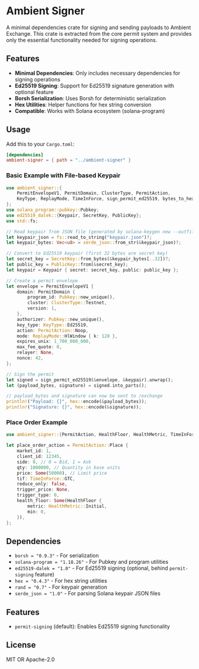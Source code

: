 # Ambient Signer

A minimal dependencies crate for signing and sending payloads to Ambient Exchange. This crate is extracted from the core permit system and provides only the essential functionality needed for signing operations.

## Features

- **Minimal Dependencies**: Only includes necessary dependencies for signing operations
- **Ed25519 Signing**: Support for Ed25519 signature generation with optional feature
- **Borsh Serialization**: Uses Borsh for deterministic serialization
- **Hex Utilities**: Helper functions for hex string conversion
- **Compatible**: Works with Solana ecosystem (solana-program)

## Usage

Add this to your `Cargo.toml`:

```toml
[dependencies]
ambient-signer = { path = "../ambient-signer" }
```

### Basic Example with File-based Keypair

```rust
use ambient_signer::{
    PermitEnvelopeV1, PermitDomain, ClusterType, PermitAction, 
    KeyType, ReplayMode, TimeInForce, sign_permit_ed25519, bytes_to_hex
};
use solana_program::pubkey::Pubkey;
use ed25519_dalek::{Keypair, SecretKey, PublicKey};
use std::fs;

// Read keypair from JSON file (generated by solana-keygen new --outfile keypair.json)
let keypair_json = fs::read_to_string("keypair.json")?;
let keypair_bytes: Vec<u8> = serde_json::from_str(&keypair_json)?;

// Convert to Ed25519 keypair (first 32 bytes are secret key)
let secret_key = SecretKey::from_bytes(&keypair_bytes[..32])?;
let public_key = PublicKey::from(&secret_key);
let keypair = Keypair { secret: secret_key, public: public_key };

// Create a permit envelope
let envelope = PermitEnvelopeV1 {
    domain: PermitDomain {
        program_id: Pubkey::new_unique(),
        cluster: ClusterType::Testnet,
        version: 1,
    },
    authorizer: Pubkey::new_unique(),
    key_type: KeyType::Ed25519,
    action: PermitAction::Noop,
    mode: ReplayMode::HlWindow { k: 128 },
    expires_unix: 1_700_000_000,
    max_fee_quote: 0,
    relayer: None,
    nonce: 42,
};

// Sign the permit
let signed = sign_permit_ed25519(&envelope, &keypair).unwrap();
let (payload_bytes, signature) = signed.into_parts();

// payload_bytes and signature can now be sent to /exchange
println!("Payload: {}", hex::encode(&payload_bytes));
println!("Signature: {}", hex::encode(&signature));
```

### Place Order Example

```rust
use ambient_signer::{PermitAction, HealthFloor, HealthMetric, TimeInForce};

let place_order_action = PermitAction::Place {
    market_id: 1,
    client_id: 12345,
    side: 0, // 0 = Bid, 1 = Ask
    qty: 1000000, // Quantity in base units
    price: Some(50000), // Limit price
    tif: TimeInForce::GTC,
    reduce_only: false,
    trigger_price: None,
    trigger_type: 0,
    health_floor: Some(HealthFloor {
        metric: HealthMetric::Initial,
        min: 0,
    }),
};
```

## Dependencies

- `borsh = "0.9.3"` - For serialization
- `solana-program = "1.18.26"` - For Pubkey and program utilities  
- `ed25519-dalek = "1.0"` - For Ed25519 signing (optional, behind `permit-signing` feature)
- `hex = "0.4.3"` - For hex string utilities
- `rand = "0.7"` - For keypair generation
- `serde_json = "1.0"` - For parsing Solana keypair JSON files

## Features

- `permit-signing` (default): Enables Ed25519 signing functionality

## License

MIT OR Apache-2.0